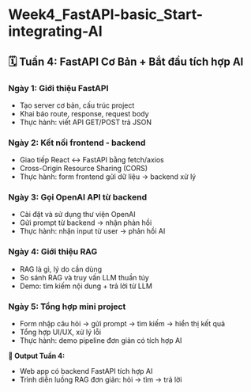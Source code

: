 # Week4_FastAPI-basic_Start-integrating-AI

## 🗓️ Tuần 4: FastAPI Cơ Bản + Bắt đầu tích hợp AI

### Ngày 1: Giới thiệu FastAPI

* Tạo server cơ bản, cấu trúc project
* Khai báo route, response, request body
* Thực hành: viết API GET/POST trả JSON

### Ngày 2: Kết nối frontend - backend

* Giao tiếp React ↔ FastAPI bằng fetch/axios
* Cross-Origin Resource Sharing (CORS)
* Thực hành: form frontend gửi dữ liệu → backend xử lý

### Ngày 3: Gọi OpenAI API từ backend

* Cài đặt và sử dụng thư viện OpenAI
* Gửi prompt từ backend → nhận phản hồi
* Thực hành: nhận input từ user → phản hồi AI

### Ngày 4: Giới thiệu RAG

* RAG là gì, lý do cần dùng
* So sánh RAG và truy vấn LLM thuần túy
* Demo: tìm kiếm nội dung + trả lời từ LLM

### Ngày 5: Tổng hợp mini project

* Form nhập câu hỏi → gửi prompt → tìm kiếm → hiển thị kết quả
* Tổng hợp UI/UX, xử lý lỗi
* Thực hành: demo pipeline đơn giản có tích hợp AI

**📌 Output Tuần 4:**

* Web app có backend FastAPI tích hợp AI
* Trình diễn luồng RAG đơn giản: hỏi → tìm → trả lời